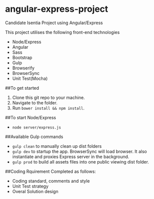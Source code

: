 # angular-express-project

Candidate Isentia Project using Angular/Express

This project utilises the following front-end technologies

* Node/Express
* Angular
* Sass
* Bootstrap
* Gulp
* Browserify
* BrowserSync
* Unit Test(Mocha)

##To get started
1. Clone this git repo to your machine.
2. Navigate to the folder.
3. Run `bower install && npm install`.

##To start Node/Express
* `node server/express.js`

##Available Gulp commands
* `gulp clean` to manually clean up dist folders
* `gulp dev` to startup the app. BrowserSync will load browser.  It also instantiate and proxies Express server in the background.
* `gulp prod` to build all assets files into one public viewing dist folder.

##Coding Rquirement Completed as follows:
* Coding standard, comments and style
* Unit Test strategy
* Overal Solution design